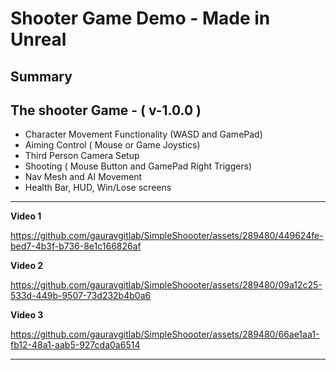 # Shooter Game Demo - Made in Unreal

**Summary**
------------------------------------------------------------------------------------------------
The shooter Game - ( v-1.0.0 )
------------------------------------------------------------------------------------------------
- Character Movement Functionality (WASD and GamePad)
- Aiming Control ( Mouse or Game Joystics)
- Third Person Camera Setup
- Shooting ( Mouse Button and GamePad Right Triggers)
- Nav Mesh and AI Movement
- Health Bar, HUD, Win/Lose screens

------------------------------------------------------------------------------------------------
**Video 1**

https://github.com/gauravgitlab/SimpleShoooter/assets/289480/449624fe-bed7-4b3f-b736-8e1c166826af

**Video 2**

https://github.com/gauravgitlab/SimpleShoooter/assets/289480/09a12c25-533d-449b-9507-73d232b4b0a6

**Video 3**

https://github.com/gauravgitlab/SimpleShoooter/assets/289480/66ae1aa1-fb12-48a1-aab5-927cda0a6514

------------------------------------------------------------------------------------------------
